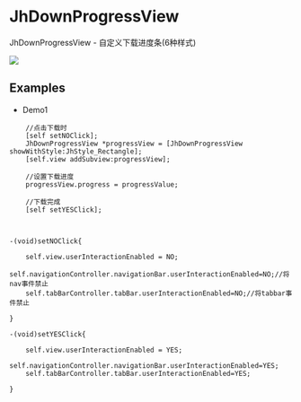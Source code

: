 # JhDownProgressView
JhDownProgressView - 自定义下载进度条(6种样式)

![](https://raw.githubusercontent.com/iotjin/JhDownProgressView/master/JhDownProgressView/screenshots/1.gif)  <br> 

## Examples
* Demo1
```
    //点击下载时
    [self setNOClick];
    JhDownProgressView *progressView = [JhDownProgressView showWithStyle:JhStyle_Rectangle];
    [self.view addSubview:progressView];
    
    //设置下载进度
    progressView.progress = progressValue;
    
    //下载完成
    [self setYESClick];
    
    
    
-(void)setNOClick{
    
    self.view.userInteractionEnabled = NO;
    self.navigationController.navigationBar.userInteractionEnabled=NO;//将nav事件禁止
    self.tabBarController.tabBar.userInteractionEnabled=NO;//将tabbar事件禁止

}

-(void)setYESClick{
    
    self.view.userInteractionEnabled = YES;
    self.navigationController.navigationBar.userInteractionEnabled=YES;
    self.tabBarController.tabBar.userInteractionEnabled=YES;
    
}

```
